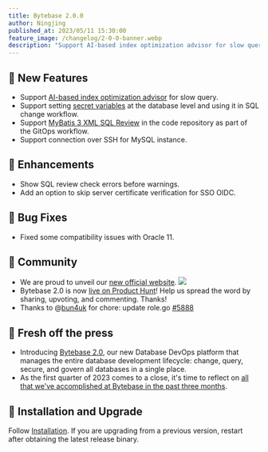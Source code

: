```yaml
---
title: Bytebase 2.0.0
author: Ningjing
published_at: 2023/05/11 15:30:00
feature_image: /changelog/2-0-0-banner.webp
description: "Support AI-based index optimization advisor for slow query"
---
```


## 🚀 New Features

- Support [AI-based index optimization advisor](/docs/slow-query/index-advisor/) for slow query.
- Support setting [secret variables](docs/administration/secret) at the database level and using it in SQL change workflow.
- Support [MyBatis 3 XML SQL Review](/docs/sql-review/sql-advisor/gitops-ci#mybatis3-mapper-sql-review-ci---beta) in the code repository as part of the GitOps workflow.
- Support connection over SSH for MySQL instance.

## 🎄 Enhancements

- Show SQL review check errors before warnings.
- Add an option to skip server certificate verification for SSO OIDC.

## 🐞 Bug Fixes

- Fixed some compatibility issues with Oracle 11.

## 🎠 Community

- We are proud to unveil our [new official website](/).
![](/changelog/2-0-0-banner.webp)
- Bytebase 2.0 is now [live on Product Hunt](https://www.producthunt.com/posts/bytebase-2-0)! Help us spread the word by sharing, upvoting, and commenting. Thanks!
- Thanks to @[bun4uk](https://github.com/bun4uk) for chore: update role.go [\#5888](https://github.com/bytebase/bytebase/pull/5888)


## 📰 Fresh off the press

- Introducing [Bytebase 2.0](/blog/bytebase-2-0/), our new Database DevOps platform that manages the entire database development lifecycle: change, query, secure, and govern all databases in a single place.
- As the first quarter of 2023 comes to a close, it's time to reflect on [all that we've accomplished at Bytebase in the past three months](/blog/2023-q1-retrospect/).

## 📕 Installation and Upgrade

Follow [Installation](/docs/get-started/install/overview). If you are upgrading from a previous version, restart after obtaining the latest release binary.